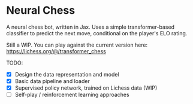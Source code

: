 # Neural Chess

A neural chess bot, written in Jax. Uses a simple transformer-based classifier to predict the next move, conditional
on the player's ELO rating.

Still a WIP. You can play against the current version here:
https://lichess.org/@/transformer_chess

    

TODO:
- [x] Design the data representation and model
- [x] Basic data pipeline and loader
- [x] Supervised policy network, trained on Lichess data (WIP)
- [ ] Self-play / reinforcement learning approaches
